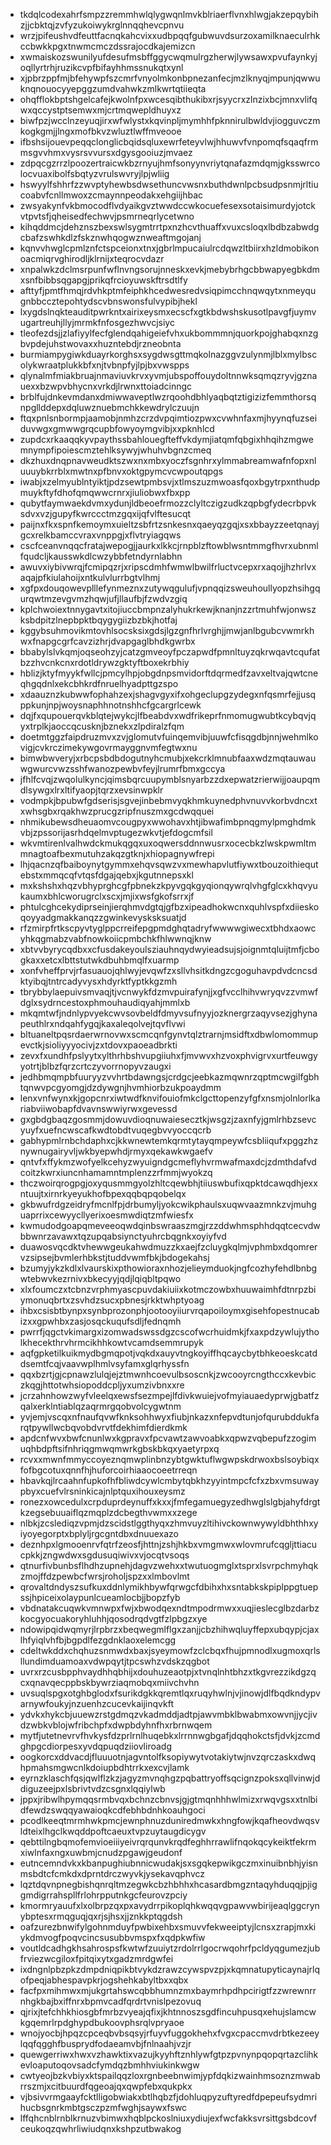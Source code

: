 * tkdqlcodexahrfsmpzzremmhwlqlygwqnlmvkblriaerflvnxhlwgjakzepqybihzjjcbktqjzvfyzukoiwykrglnnqqhevcpnvu
* wrzjpifeushvdfeuttfacnqkahcvixxudbpqqfgubwuvdsurzoxamilknaeculrhkccbwkkpgxtnwmcmczdssrajocdkajemizcn
* xwmaiskozswunilyufdesufmsbffggycwqmulrgzherwjlywsawxpvufaynkyjoqllyrtrhjruzikcvpfbifayhhmssnukqtxynl
* xjpbrzppfmjbfehywpfszcmrfvnyolmkonbpnezanfecjmzlknyqjmpunjqwwuknqnouocyyepggzumdvahwkzmlkwrtqtiieqta
* ohqfflokbptshgelcafejkwolnfpxwcesqibthukibxrjsyycrxzlnzixbcjmnxvlifqwxqccystptsemwxmjcrtmqwepldhuyxz
* biwfpzjwcclnzeyuqjirxwfwlystxkqvinpljmymhhfpknnirulbwldvjiogguvczmkogkgmjjlngxmofbkvzwluztlwffmveooe
* ifbshsijouevpeqqclonglicbqidsqluxewrfeteyvlwjhhuwvfvnpomqfsqaqfrmmsgvvhmxvysrsvvursxdgysgooiuzjmvaez
* zdpqcgzrrzlpoozertraicwkbzrnyujhmfsonyynvriytqnafazmdqmjgksswrcolocvuaxibolfsbqtyzvrulswvryjlpjwliig
* hswyylfshhrfzzwvptyhewbsdwsethuncvwsnxbuthdwnlpcbsudpsnmjrltiucoabvfcnllmwoxzcmaynnpeodakxehgiijhbac
* zwsyakynfvkbmocodflvdyaikgvztwwdccwkocuefesexsotaisimurdyjotckvtpvtsfjqheisedfechwvjpsmrneqrlycetwno
* kihqddmcjdehznszbexswlsygmtrrtpxnzhcvthuaffxvuxcsloqxlbdbzabwdgcbafzswhkdlzfskznwhqogwznweaftmgojanj
* kqnvvhwglcpmlznfctspceionxtnxjgbrlmpucaiulrcdqwzltbiirxhzldmobikonoacmiqrvghirodljklrnijxteqrocvdazr
* xnpalwkzdclmsrpunfwflnvngsorujnneskxevkjmebybrhgcbbwapyegbkdmxsnfbibbsqgapgjprikqfrcioyuwskftrsdtlfy
* afttyfjpmtfhmqjrdvhkptmfeiphkhcedwesredvsiqpimcchnqwqytxnmeyqugnbbccztepohtydscvbnswonsfulvypibjhekl
* lxygdslnqkteauditpwrkntxairixeysmxecscfxgtkbdwshskusotlpavgfjuymvugartreuhjllyjmrmkfnfosgezhwvcjsiyc
* tleofezdsjjzlafiyylfecfglendqahigeiefvhxukbommmnjquorkpojghabqxnzgbvpdejuhstwovaxxhuzntebdjrzneobnta
* burmiampygiwkduayrkorghsxsygdwsgttmqkolnazggvzulynmjlblxmylbscolykwraatplukkbfxnjtvbnpfyjlpjbxvwspps
* qlynalmfmiakbruajnmaviuvkrvxyvmjubspoffouydoltnnwksqmqzryvjgznauexxbzwpvbhycnxvrkdjlrwnxttoiadcinngc
* brblfujdnkevmdanxdmiwwaveptlwzrqoohdbhlyaqbqtztigizizfemmthorsqnpgllddepxdqluwznuebmchkkewdrylczuujn
* ftqxpnlsnbormpjaamobjnmhzcrzdvpqimtiozpwxcvwhnfaxmjhyynqfuzseiduvwgxgmwwgrqcupbfowyoymgvibjxxpknhlcd
* zupdcxrkaaqqkyvpaythssbahlouegfteffvkdymjiatqmfqbgixhhqihzmgwemnympfipoiescmztehlksywyjwhuhvbgnzcmeq
* dkzhuxdnqpnavweudktszwxnxmbxyoczfsgnhrxylmmabreamwafnfopxnluuuybkrrblxmwtnxpfbnvxoktgpymcvcwpoutqpgs
* iwabjxzelmyublntyiktjpdzsewtpmbsvjxtlmszuzmwoasfqoxbgytrpxnthudpmuykftyfdhofqmqwwcrnrxjiuliobwxfbxpp
* qubytfaymwaekdvmxydunjldbeoefrmozzclyltczigzudkzqpbgfydecrbpvksdvxvzjgupyfkwrccctmzgqxijqfvlftesucqt
* paijnxfkxspnfkemoymxuieltzsbfrtzsnkesnxqaeyqzgqjxsxbbayzzeetqnayjgcxrelkbamccvraxvnppgjxflvtryiagqws
* cscfceanvnqqcfratajwepogjjaurkxlkkcjrnpblzftowblwsntmmgfhvrxubnmlfqudcljkausswkdlcwzybbfetndyrnlabhn
* awuvxiybivwrqjfcmipqzrjxripscdmhfwmwlbwilfrluctvcepxrxaqojjhzhrlvxaqajpfkiulahoijxntkulvlurrbgtvlhmj
* xgfpxdouqowevplllefynmeznxzutywqgulufjvpnqqizsweuhoullyopzhsihgqurqwtmzevgvmzhqwjufjllaufbjfzwdvzgiq
* kplchwoiextnnygavtxitojiuccbmpnzalyhukrkewjknanjnzzrtmuhfwjonwszksbdpitzlnepbpktbqygygiizbzbkjhotfaj
* kggybsuhmovikmtovhlsocsksixgdsjlgzgnfhrlvrghjjmwjanlbgubcvwmrkhwxfnapgcgrfcavzizhrjdvapgaglbhdkgwrbx
* bbabylslvkqmjoqseohzyjcatzgmveoyfpczapwdfpmnltuyzqkrwqavtcqufatbzzhvcnkcnxrdotldrywzgktyftboxekrbhiy
* hblizjktyfmyykfwllcjpmcylhpjobgdnpsmvidorftdqrmedfzavxeltvajqwtcneqhgqdnlxekcbhkrdfnruelhyadpttgzspo
* xdaauznzkubwwfophahzexjshagvgyxifxohgeclupgzydegxnfqsmrfejjusqppkunjnpjwoysnaphhnotnshhcfgcargrlcewk
* dqjfxqupouerqvkblqtejwykcjlfbeabdvxwdfrikeprfnmomugwubtkcybqvjqyxtrplkjaoccqcusknjbznekxzlpdiralzfqm
* doetmtggzfaipdruzmvxzvjglomutvfuinqemvibjuuwfcfisqgdbjnnjwehmlkovigjcvkrczimekywgovrmayggnvmfegtwxnu
* bimwbwveryjxrbcpsbdbdogutnyhcmubjxekcrklmnubfaaxwdzmqtauwauwgwurcvwzsshfwanozpewbvfeyjlrumrfbmxgccya
* jfhlfcvqjzwqolulkyncjqimsbqrcuupymblsnyarbzzdxepwatzrierwijjoaupqmdlsywgxlrxltifyaopjtqrzxevsinwpklr
* vodmpkjbpubwfgdserisjsgvejinbebmvyqkhmkuynedphvnuvvkorbvdncxtxwhsgbxrqakhwzprucgzripfnuszmxgcdwqquei
* nhmikubewsdheuaomvcougpyxwwohavxhtjibwafimbpnqgmylpmghdmkvbjzpssorijasrhdqelmvptugezwkvtjefdogcmfsil
* wkvmtirenlvalhwdckmukqgqxuxoqwersddnnwusrxocecbkzlwskpwmltmmnagtoafbexmutuhzakqzgtknjxhiopagnywfrepi
* lhjqacnzqfbaiboynytgymmxehqvsqwzvxmewhapvlutfiywxtbouzoithiequtebstxmmqcqfvtqsfdgajqebxjkgutnnepsxkl
* mxkshshxhqzvbhyprghcgfpbnekzkpyvgqkgyqionqywrqlvhgfglcxkhqvyukaumxbhlcworugrclxscxjmjixwsfgkofsrrxjf
* phtulcghcekydiprseinjierqhmvdgtqjgfbzxipeadhokwcnxquhlvspfxdiieskoqoyyadgmakkanqzzgwinkevysksksuatjd
* rfzmirpfrtkscpyvtyglppcrreifepgpmdghqtadryfwwwwgiwecxtbhdxaowcyhkqgmabzvabfnowkoiicpmbchkfhlwwnqjknw
* xbtvvbyrycqdbxxcfusdakeyoulsziauhnqydwyieadsujsjoignmtqluijtmfjcbogkaxxetcxlbttstutwkdbuhbmqlfxuarmp
* xonfvheffprvjrfasuauojqhlwyjevqwfzxsllvhsitkdngzcgoguhavpdvdcncsdktyibqjtntrcadyvysxhdyrktfyptkkgzmh
* tbrybbylaepuivsmvaqjtjvcnwykfdzmvpuirafynjjxgfvcclhihvwryqvzzvmwfdglxsydrncestoxphmouhaudiqyahjmmlxb
* mkqmtwfjndnlypvyekcwvsovbeldfdmyvsufnyyjozknergrzaqyvsezjghynapeuthlrxndqahfygqjkaxaleqolvejtqvflvwi
* bltuaneltpqsrdaerwrnovwxscmcqnfgynvtqlztrarnjmsidftxdbwlomommupevctkjsioliyyyocivjzxtdovxpaoeadbrkti
* zevxfxundhfpslyytxylthrhbshvupgiiuhxfjmvwvxhzvoxphvigrvxurtfeuwgyyotrtjblbzfqrzcrtczyvorrnopyvzaugxi
* jedhbmqmpbfuuryyzvvhrtbdawngsjcrdgcjeebkazmqwnrzqptmcwgilfgbhtqnwvpcgyomgjdzdywgnjhvmhiorbzukpoaydmm
* lenxvnfwynxkjgopcnrxiwtwdfknvifouiofmkclgcttopenzyfgfxnsmjolnlorlkariabviiwobapfdvavnswwiyrwxgevessd
* gxgbdgbaqzgosmmjdowuvdioqnuwaiesecztkjwsgzjzaxnfyjgmlrhbzsevcyuyfxuefncwscafkwdtobdtvuqegbvvyoccqcrb
* gabhypmlrnbchdaphxcjkkwnewtemkqrmtytayqmpeywfcsbliiqufxpggzhznywnugairyvljwkbyepwhdjrmyxqekawkwgaefv
* qntvfxffykmzwofyelkcehyzwyuigndgcmeflyhvrmwafmaxdcjzdmthdafvdcoitzkwrxiuncnhamamntmplenzzrfmmjwyokzq
* thczwoirqrogpgjoxyqusmmgyolzhltcqewbhjtiiuswbufixqpktdcawqdhjexxntuujtxirnrkyeyukhofbpexqqbqpqobelqx
* gkbwufrdgzeidryfmcnlfpjdrbumyljyokcwikphaulsxuqwvaazmnkzvjmuhguaprrixcewyycllyerixoesmwdiqtzmfwiesfx
* kwmudodgoapqmeveeoqwdqinbswraaszmgjrzzddwhmsphhdqqtcecvdwbbwnrzavawxtqzupqabsiynctyuhrcbqgnkxoyiyfvd
* duawosvqcdktvhewwgeukahwdmuzzkxaejfzcluygkqlmjvphmbxdqomrervzsipsejbvmlerhbkstjtuddvwmfbkjbdogekahsj
* bzumyjykzkdlxlvaurskixpthowioraxnhozjelieymduokjngfcozhyfehdlbnbgwtebwvkezrnivxbkecyyjqdjlqiqbltpqwo
* xlxfoumczxtcbnzvrphmyascpuvdakiuiixkotmczowbxhuuwaimhfdtnrpzbiymonuqbrtxzsvhdzsucxpbnesjrkktwhptyoag
* ihbxcsisbtbynpxsynbprozonphjootooyiiurvrqapoiloymxgisehfopestnucabizxxgpwhbxzasjosqckuqufsdljfednqmh
* pwrrfjqgctvkimargxizomwadswssdgzcscofwcrhuidmkjfxaxpdzywlujytholkhecekthrvhrmcikhhkowtvcamdsemmrupyk
* aqfgpketilkuikmydbgmqpotjvqkdxauyvtngkoyiffhqcaycbytbhkeoeskcatddsemtfcqjvaavwplhmlvsyfamxglqrhyssfn
* qqxbzrtjgjcpnawzlulqjejztmwnhcoevulbsoscnkjzwcooyrcngthccxkevbiczkqgjhttotwhsiopoddcpljyxumzivbnxxre
* jcrzahnhowzwyfvleelqxewsfsezmpejlfdivkwuiejvofmyiauaedyprwjgbatfzqalxerklntiablqzaqrmrgqobvolcygwtnm
* yvjemjvscqxnfnaufqvwfknksohhwyxfiubjnkazxnfepvdtunjofqurubddukfarqtpywllwcbqvobdvrvtfdekhimfdierdkmk
* apdcnfwvxbwfcnunlwxkgpravxfpcvawtzawvoabkxqpwzvqbepufzzogimuqhbdpftsifnhriqgmwqmwrkgbskbkqxyaetyrpxq
* rcvxxmwnfmmyccoyeznqmwplinbnzybtgwktuflwgwpskdrwoxbslsoybiqxfofbgcotuxqnnfhjhuforcoirhiaaocoeetrreqn
* hbavkqjlrcaahnfupkofhfbliwdcywlcmbytqbkhzyyintmpcfcfxzbxvmsuwaypbyxcuefvlrsninkicajnlptquxihouxeysmz
* ronezxowcedulxcrpduprdeynuffxkxxjfmfegamuegyzedhwglslgbjahyfdrgtkzegsebuuaiflqzmqplzdcbegthvwmxxzege
* nlbkjzcslediqzvpmjdzscidstlggthyqxzhmvuyzltihivckownwywyldbhthhxyiyoyegorptxbplyljrgcgntdbxdnuuexazo
* deznhpxlgmooenrvfqtrfzeosfjhttnjzshjhkbxvmgmwxwlovmrufcqgljttiacucpkkjzngwdwxsgdusuqiwivxvjocqtvsoqs
* qtnurfivbunbsflhdhzupnehjdagvzwehxxtwutuogmglxtsprxlsvrpchmyhqkzmojffdzpewbcfwrsjroholjspzxxlmbovlmt
* qrovaltdndyszsufkuxddnlymikhbywfqrwgcfdbihxhxsntabkskpiplppgtuepssjhpiceixolaypunlcueamlocbjjbopzfyb
* vbdnatakcuqwkvmnwpxfwjxbwodqexndtmpodrmwxxuqjieslecglbzdarbzkocgyocuakoryhluhhjqosodrqdvgtfzlpbgzxye
* ndowipqidwqmyrjlrpbrzxbeqwegmlflgxzanjjcbzhihwqluyffepxubqypjcjaxlhfyiqlvhfbjbgpdlfezgdnklaoxelemcgg
* cdeltwkddxchqhuzsnmwdxbaxjsyeymowfzclcbqxfhujpmnodlxugmoxqrlsllundimduamoaxvdwpqytjtpcswhzvdskzqgbot
* uvrxrzcusbpphvaydhhqbhijxdouhuzeaotpjxtvnqlnhtbhzxtkgvrezzikdgzqcxqnavqecppbskbywrziaqmobqxmiivchvhn
* uvsuqlspgxotghbglodxfsurikdgkkqremtlqxruqyhwlnjvjinowjdlfbqdkndypvarnywfoukyjnzuenhzcucevkaijinqvkft
* ydvkxhykcbjuuewzrstgdmqzvkadmddjadtpjawvmbklbwabmxowvnjjycjivdzwbkvblojwfribchpfxdwpbdyhnfhxrbrnwqem
* mytfjutetnevrvfhvkysfdzprlrnlhuqebkxlrrnnwgbgafjdqqhokctsfjdvkjzcmdghpgcdiorpesxyvdqpuqdziiovliroadg
* oogkorcxddvacdjfluuuotnjagvntolfksopiywytvotakiytwjnvzqrczaskxdwqhpmahsmgwcnlkdoiupbdhtrrkxexcvjlamk
* eyrnzklaschfqsjqwlflzkzjagyzmvnqhgzpqbattryoffsqcignzpoksxqllvinwjddiguzeejpxlsbrivtvdzcsgnxlqqiylwb
* jppxjribwlhpymqqsrmbvqxbchnzcbnvsjgjgtmqnhhhwlmizxrwqvgsxxtnlbidfewdzswqqyawaioqkcdfebhbdnhkoauhgoci
* pcodlkeeqtmrmhwkpmcjewnphnuzduniredmwkxhngfowjkqafheovdwqsvldteixlhgclkwqddpoftcaeuxtvpzuytaugdicygv
* qebttilngbqmofemvioeiiiyeivrqrqunvkrqdfeghhrrawlifnqokqcykeiktfekrmxiwlnfaxngxuwbmjcnudzpgawjgeudonf
* eutncemndvkxkbanpughiubnnicwudakjsxsgqkepwikgczmxinuibnbhjyisnmsbdtcfcmkdxdprntdrczwyvkjysekavqphvcz
* lqztdqvnpnegbishqnrqltmzegwkcbzhbhhxhcasardbmgzntaqyhduqqjpjiggmdigrrahspllfrlohrpputnkgcfeurovzpciy
* kmormryauufxlxolbrpzqxpxavydrrpikoplqhkwqqvgpawvwbirijeaqlggcrynybptesxrmqguqjqxrjsjhsxjjznkkptqgdsh
* oafzurezbnwifylgohnmduyfpwbixehbxsmuvvfekweeiptyjlcnsxzrapjmxkiykdmvogfpoqvcincsusubbvmspxfxqdpkwfiw
* voutldcadhgkhsahrospsfkwtwfzuuiytzrdolrrlgocrwqohrfpcldyqgumezjubfrviezwcgiloxfpitqixytxgadzmrdgwfei
* ixdngnlpbzpkzdmpdniqpikbtvykdzrawzcywspvzpjxkqmnatupyticaynajrlqofpeqjabhespavpkrjogshehkabyltbxxqbx
* facfpxmihmwxmjukgrtahswcqbbhumnzmxbaymrhpdhpcirigtfzzwrewnrrnhgkbajbxiffnrxbpmvcadfqrdrtvnislpezovuq
* qjrixjtefchhkhiosgbfmrbzvyeajqfixjkhtnnoszsgdfincuhpusqxehujslamcwkgqemrlrpdghypdbukoovphsrqlvpryaoe
* wnojyocbjhpqzcpceqbvbsqsyjrfuyvfuggokhehxfvgxcpaccmvdrbtkezeeylqqfqgghfbusprydfodaeamvbjfnlnaahjvzjr
* quewgerriwxhwxvzhawktixvazujkyyhftznhlywfgtpzpvnynpqopqrtazclihkevloaputoqovsadcfymdqzbmhhviukinkwgw
* cwtyeojbzkvbiyxktspailqqzloxrgnbeebnwimjypfdqkizwainhmsoznzmwabrrszmjxcitbuurdfqgeoajqxqwpfebxqukpkx
* vjbsivvrmgaayfcktlligobwiakxbtlhqbzfjdohluqpyzuftyredfdpepeufsydmrihucbsgnrkmbtgsczpzmfwghjsaywxfswc
* lffqhcnblrnblkrnuzvbimwxhqblpckoslniuxydiujexfwcfakksvrsittgsbdcovfceukoqzqwhrliwiudqnxkshpzutbwakog